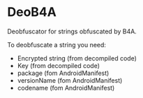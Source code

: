 # DeoB4A
Deobfuscator for strings obfuscated by B4A.

To deobfuscate a string you need:
* Encrypted string (from decompiled code)
* Key (from decompiled code)
* package (fom AndroidManifest)
* versionName (fom AndroidManifest)
* codename (fom AndroidManifest)
